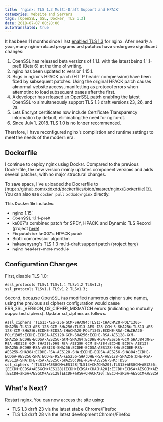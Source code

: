 ```yaml
---
title: 'nginx: TLS 1.3 Multi-Draft Support and HPACK'
categories: Website and Servers
tags: [OpenSSL, SSL, Docker, TLS 1.3]
date: 2018-07-07 00:28:00
autoTranslated: true
---
```



It has been 11 months since I last [enabled TLS 1.3][1] for nginx. After nearly a year, many nginx-related programs and patches have undergone significant changes:

1. OpenSSL has released beta versions of 1.1.1, with the latest being 1.1.1-pre8 (Beta 6) at the time of writing.
2. nginx has been updated to version 1.15.1.
3. Bugs in nginx's HPACK patch (HTTP header compression) have been fixed by subsequent patches. Using the original HPACK patch causes abnormal website access, manifesting as protocol errors when attempting to load subsequent pages after the first.
4. A developer has [released an OpenSSL patch][2] enabling the latest OpenSSL to simultaneously support TLS 1.3 draft versions 23, 26, and 28.
5. Lets Encrypt certificates now include Certificate Transparency information by default, eliminating the need for nginx-ct.
6. Since July 1, 2018, TLS 1.0 is no longer recommended.

Therefore, I have reconfigured nginx's compilation and runtime settings to meet the needs of the modern era.

## Dockerfile

I continue to deploy nginx using Docker. Compared to the previous Dockerfile, the new version mainly updates component versions and adds several patches, with no major structural changes.

To save space, I've uploaded the Dockerfile to [https://github.com/xddxdd/dockerfiles/blob/master/nginx/Dockerfile][3]. You can also use `docker pull xddxdd/nginx` directly.

This Dockerfile includes:

- nginx 1.15.1
- OpenSSL 1.1.1-pre8
- kn007's combined patch for SPDY, HPACK, and Dynamic TLS Record (project [here][4])
- Fix patch for kn007's HPACK patch
- Brotli compression algorithm
- hakasenyang's TLS 1.3 multi-draft support patch (project [here][5])
- nginx headers-more module

## Configuration Changes

First, disable TLS 1.0:

```nginx
#ssl_protocols TLSv1 TLSv1.1 TLSv1.2 TLSv1.3;
ssl_protocols TLSv1.1 TLSv1.2 TLSv1.3;
```

Second, because OpenSSL has modified numerous cipher suite names, using the previous ssl_ciphers configuration would cause ERR_SSL_VERSION_OR_CIPHER_MISMATCH errors (indicating no mutually supported ciphers). Update ssl_ciphers as follows:

```nginx
#ssl_ciphers 'TLS13-AES-256-GCM-SHA384:TLS13-CHACHA20-POLY1305-SHA256:TLS13-AES-128-GCM-SHA256:TLS13-AES-128-CCM-8-SHA256:TLS13-AES-128-CCM-SHA256:ECDHE-ECDSA-CHACHA20-POLY1305:ECDHE-RSA-CHACHA20-POLY1305:ECDHE-ECDSA-AES128-GCM-SHA256:ECDHE-RSA-AES128-GCM-SHA256:ECDHE-ECDSA-AES256-GCM-SHA384:ECDHE-RSA-AES256-GCM-SHA384:DHE-RSA-AES128-GCM-SHA256:DHE-RSA-AES256-GCM-SHA384:ECDHE-ECDSA-AES128-SHA256:ECDHE-RSA-AES128-SHA256:ECDHE-ECDSA-AES128-SHA:ECDHE-RSA-AES256-SHA384:ECDHE-RSA-AES128-SHA:ECDHE-ECDSA-AES256-SHA384:ECDHE-ECDSA-AES256-SHA:ECDHE-RSA-AES256-SHA:DHE-RSA-AES128-SHA256:DHE-RSA-AES128-SHA:DHE-RSA-AES256-SHA256:DHE-RSA-AES256-SHA:!DSS';
ssl_ciphers '[TLS13+AESGCM+AES128|TLS13+CHACHA20]:TLS13+AESGCM+AES256:[EECDH+ECDSA+AESGCM+AES128|EECDH+ECDSA+CHACHA20]:EECDH+ECDSA+AESGCM+AES256:EECDH+ECDSA+AES128+SHA:EECDH+ECDSA+AES256+SHA:[EECDH+aRSA+AESGCM+AES128|EECDH+aRSA+CHACHA20]:EECDH+aRSA+AESGCM+AES256:EECDH+aRSA+AES128+SHA:EECDH+aRSA+AES256+SHA:RSA+AES128+SHA:RSA+AES256+SHA';
```

## What's Next?

Restart nginx. You can now access the site using:
- TLS 1.3 draft 23 via the latest stable Chrome/Firefox
- TLS 1.3 draft 28 via the latest development Chrome/Firefox

[1]: /en/article/modify-website/nginx-enable-tls-1-3-fastcgi-pass-version.lantian
[2]: https://github.com/hakasenyang/openssl-patch
[3]: https://github.com/xddxdd/dockerfiles/blob/master/nginx/Dockerfile
[4]: https://github.com/kn007/patch
[5]: https://github.com/hakasenyang/openssl-patch
```
